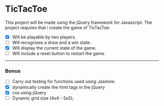 # TicTacToe

This project will be made using the jQuery framework for Javascript.
The project requires that i create the game of TicTacToe:
 - [x] Will be playable by two players.
 - [ ] Will recognises a draw and a win state.
 - [x] Will display the current state of the game.
 - [ ] Will include a reset button to restart the game.
 ---
 ### Bonus
 - [ ] Carry out testing for functions used using Jasmine.
 - [x] dynamically create the html tags in the jQuery
 - [x] css using jQuery
 - [ ] Dynamic grid size (4x4 - 5x5);

